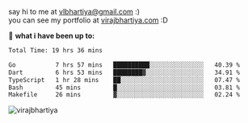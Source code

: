 say hi to me at [vlbhartiya@gmail.com](mailto:vlbhartiya@gmail.com) :)<br/>
you can see my portfolio at [virajbhartiya.com](https://virajbhartiya.com) :D<br/>


🚀 **what i have been up to:**

<!--START_SECTION:waka-->

```txt
Total Time: 19 hrs 36 mins

Go           7 hrs 57 mins   ██████████░░░░░░░░░░░░░░░   40.39 %
Dart         6 hrs 53 mins   ████████▓░░░░░░░░░░░░░░░░   34.91 %
TypeScript   1 hr 28 mins    ██░░░░░░░░░░░░░░░░░░░░░░░   07.47 %
Bash         45 mins         █░░░░░░░░░░░░░░░░░░░░░░░░   03.81 %
Makefile     26 mins         ▓░░░░░░░░░░░░░░░░░░░░░░░░   02.24 %
```

<!--END_SECTION:waka-->

<p align="left"> <img src="https://komarev.com/ghpvc/?username=virajbhartiya&color=blue" alt="virajbhartiya" /> </p>
